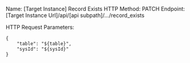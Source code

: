 Name: [Target Instance] Record Exists
HTTP Method: PATCH
Endpoint: [Target Instance Url]/api/[api subpath]/.../record_exists

HTTP Request Parameters:

    {
        "table": "${table}",
        "sysId": "${sysId}"
    }